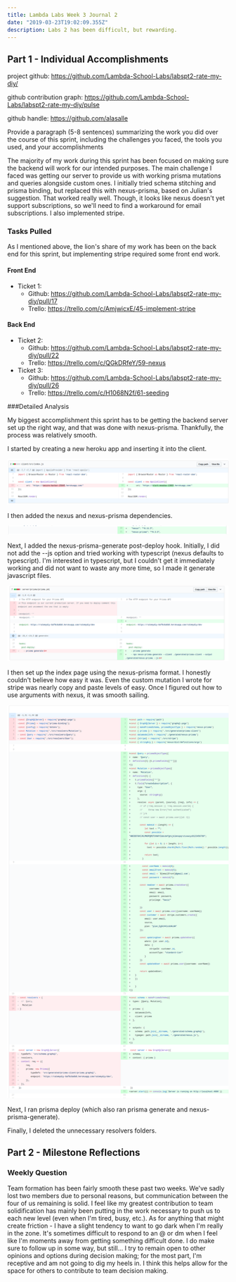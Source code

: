 ```yaml
---
title: Lambda Labs Week 3 Journal 2
date: "2019-03-23T19:02:09.355Z"
description: Labs 2 has been difficult, but rewarding.
---
```


## Part 1 - Individual Accomplishments

project github: https://github.com/Lambda-School-Labs/labspt2-rate-my-diy/

github contribution graph: https://github.com/Lambda-School-Labs/labspt2-rate-my-diy/pulse

github handle: https://github.com/alasalle

Provide a paragraph (5-8 sentences) summarizing the work you did over the course of this sprint, including the challenges you faced, the tools you used, and your accomplishments

The majority of my work during this sprint has been focused on making sure the backend will work for our intended purposes. The main challenge I faced was getting our server to provide us with working prisma mutations and queries alongside custom ones. I initially tried schema stitching and prisma binding, but replaced this with nexus-prisma, based on Julian's suggestion. That worked really well. Though, it looks like nexus doesn't yet support subscriptions, so we'll need to find a workaround for email subscriptions. I also implemented stripe.


### Tasks Pulled

As I mentioned above, the lion's share of my work has been on the back end for this sprint, but implementing stripe required some front end work.

#### Front End

  - Ticket 1:
    - Github: https://github.com/Lambda-School-Labs/labspt2-rate-my-diy/pull/17
    - Trello: https://trello.com/c/AmjwicxE/45-implement-stripe

#### Back End

  - Ticket 2:
    - Github: https://github.com/Lambda-School-Labs/labspt2-rate-my-diy/pull/22
    - Trello: https://trello.com/c/QGkDRfeY/59-nexus
  - Ticket 3:
    - Github: https://github.com/Lambda-School-Labs/labspt2-rate-my-diy/pull/26
    - Trello: https://trello.com/c/H1068N2f/61-seeding


###Detailed Analysis

My biggest accomplishment this sprint has to be getting the backend server set up the right way, and that was done with nexus-prisma. Thankfully, the process was relatively smooth.

I started by creating a new heroku app and inserting it into the client.

![heroku link](./newapp.png)

I then added the nexus and nexus-prisma dependencies.

![dependencies](./dependencies.png)

Next, I added the nexus-prisma-generate post-deploy hook. Initially, I did not add the --js option and tried working with typescript (nexus defaults to typescript). I'm interested in typescript, but I couldn't get it immediately working and did not want to waste any more time, so I made it generate javascript files.

![post-deploy hooks](./nexusprismagenerate.png)

I then set up the index page using the nexus-prisma format. I honestly couldn't believe how easy it was. Even the custom mutation I wrote for stripe was nearly copy and paste levels of easy. Once I figured out how to use arguments with nexus, it was smooth sailing.

![server index](./nexusindex.png)

Next, I ran prisma deploy (which also ran prisma generate and nexus-prisma-generate).

Finally, I deleted the unnecessary resolvers folders.



## Part 2 - Milestone Reflections

### Weekly Question

Team formation has been fairly smooth these past two weeks. We've sadly lost two members due to personal reasons, but communication between the four of us remaining is solid. I feel like my greatest contribution to team solidification has mainly been putting in the work necessary to push us to each new level (even when I'm tired, busy, etc.). As for anything that might create friction - I have a slight tendency to want to go dark when I'm really in the zone. It's sometimes difficult to respond to an @ or dm when I feel like I'm moments away from getting something difficult done. I do make sure to follow up in some way, but still... I try to remain open to other opinions and options during decision making; for the most part, I'm receptive and am not going to dig my heels in. I think this helps allow for the space for others to contribute to team decision making.


